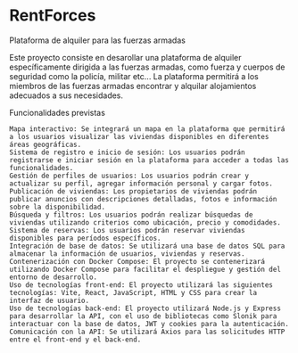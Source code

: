 # RentForces
Plataforma de alquiler para las fuerzas armadas

Este proyecto consiste en desarollar una plataforma de alquiler específicamente dirigida a las fuerzas armadas, como fuerza y cuerpos de seguridad como la policía, militar etc... La plataforma permitirá a los miembros de las fuerzas armadas encontrar y alquilar alojamientos adecuados a sus necesidades.

Funcionalidades previstas

    Mapa interactivo: Se integrará un mapa en la plataforma que permitirá a los usuarios visualizar las viviendas disponibles en diferentes áreas geográficas.
    Sistema de registro e inicio de sesión: Los usuarios podrán registrarse e iniciar sesión en la plataforma para acceder a todas las funcionalidades.
    Gestión de perfiles de usuarios: Los usuarios podrán crear y actualizar su perfil, agregar información personal y cargar fotos.
    Publicación de viviendas: Los propietarios de viviendas podrán publicar anuncios con descripciones detalladas, fotos e información sobre la disponibilidad.
    Búsqueda y filtros: Los usuarios podrán realizar búsquedas de viviendas utilizando criterios como ubicación, precio y comodidades.
    Sistema de reservas: Los usuarios podrán reservar viviendas disponibles para períodos específicos.
    Integración de base de datos: Se utilizará una base de datos SQL para almacenar la información de usuarios, viviendas y reservas.
    Contenerización con Docker Compose: El proyecto se contenerizará utilizando Docker Compose para facilitar el despliegue y gestión del entorno de desarrollo.
    Uso de tecnologías front-end: El proyecto utilizará las siguientes tecnologías: Vite, React, JavaScript, HTML y CSS para crear la interfaz de usuario.
    Uso de tecnologías back-end: El proyecto utilizará Node.js y Express para desarrollar la API, con el uso de bibliotecas como Slonik para interactuar con la base de datos, JWT y cookies para la autenticación.
    Comunicación con la API: Se utilizará Axios para las solicitudes HTTP entre el front-end y el back-end.
